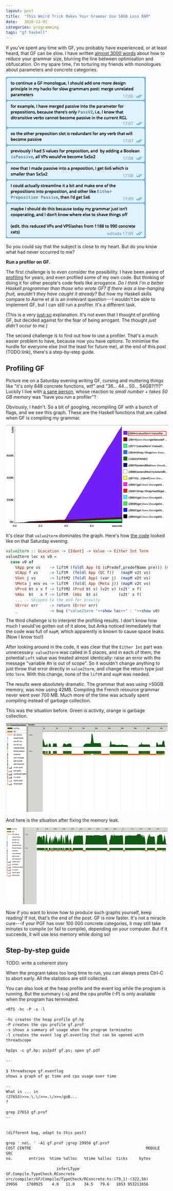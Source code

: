 ```yaml
---
layout: post
title:  "This Weird Trick Makes Your Grammar Use 50GB Less RAM"
date:   2020-12-01
categories: programming
tags: "gf haskell"
---
```


If you've spent any time with GF, you probably have experienced, or at least heard, that GF can be slow. I have written [almost 3000 words](https://inariksit.github.io/gf/2018/09/22/grammar-blowup.html) about how to reduce your grammar size, blurring the line between optimisation and obfuscation. On my spare time, I'm torturing my friends with monologues about parameters and concrete categories.

![gfMonologue](https://github.com/inariksit/inariksit.github.io/blob/master/images/gf-monologue.png "Screenshot showing a series of messages about optimising a GF grammar. That's just a third of the actual monologue.")

So you could say that the subject is close to my heart. But do you know what had never occurred to me?

**Run a profiler on GF.**

The first challenge is to even consider the possibility. I have been aware of [profiling](http://dev.stephendiehl.com/hask/#rts-profiling) for years, and even profiled some of my own code. But thinking of doing it for other people's code feels like arrogance. _Do I think I'm a better Haskell programmer than those who wrote GF? If there was a low-hanging fruit, wouldn't they have caught it already?_ But how my Haskell skills compare to Aarne et al is an irrelevant question---I wouldn't be able to implement GF, but I can still run a profiler. It's a different task.

(This is a very [just-so](https://en.wikipedia.org/wiki/Just-so_story) explanation. It's not even that I thought of profiling GF, but decided against for the fear of being arrogant. The thought _just didn't occur to me._)

The second challenge is to find out how to use a profiler. That's a much easier problem to have, because now you have options. To minimise the hurdle for everyone else (not the least for future me), at the end of this post (TODO:link), there's a step-by-step guide.

## Profiling GF

 <!--. My grammar compiles in 30 seconds and uses a couple of GB RAM. Then I add one function, which -->
Picture me on a Saturday evening writing GF, cursing and muttering things like "it's only 648 concrete functions, wtf" and "36… 44… 50… 54GB?!?!?" Luckily I live with [a sane person](https://github.com/anka-213), whose reaction to _small number_ + _takes 50 GB memory_ was "have you run a profiler"?

Obviously, I hadn't. So a bit of googling, recompiling GF with a bunch of flags, and we see this graph. These are the Haskell functions that are called when GF is compiling my grammar.

![gfProfiling](https://github.com/inariksit/inariksit.github.io/blob/master/images/gf-profiling-before.png "Graph of profiling GF. The function value2term takes the most resources.")

It's clear that `value2term` dominates the graph. Here's how [the code](https://github.com/GrammaticalFramework/gf-core/blob/37c63a0c22ccc73e60222335263c702873b6af2c/src/compiler/GF/Compile/Compute/ConcreteNew.hs#L499-L531) looked like on that Saturday evening.

```haskell
value2term :: GLocation -> [Ident] -> Value -> Either Int Term
value2term loc xs v0 =
  case v0 of
    VApp pre vs    -> liftM (foldl App (Q (cPredef,predefName pre))) (mapM v2t vs)
    VCApp f vs     -> liftM  (foldl App (QC f))   (mapM v2t vs)
    VGen j vs      -> liftM2 (foldl App) (var j)  (mapM v2t vs)
    VMeta j env vs -> liftM  (foldl App (Meta j)) (mapM v2t vs)
    VProd bt v x f -> liftM2 (Prod bt x) (v2t v) (v2t' x f)
    VAbs  bt   x f -> liftM  (Abs  bt x)         (v2t' x f)
    ... -- Skipped to the end for brevity
    VError err     -> return (Error err)
    _              -> bug ("value2term "++show loc++" : "++show v0)

```

The third challenge is to interpret the profiling results. I don't know how much I would've gotten out of it alone, but Anka noticed immediately that the code was full of `mapM`, which apparently is known to cause space leaks. (Now I know too!)

After looking around in the code, it was clear that the `Either Int` part was unnecessary. `value2term` was called in 5 places, and in each of them, the potential `Left` value was treated almost identically: raise an error with the message "variable #n is out of scope". So it wouldn't change anything to just throw that error directly in `value2term`, and change the return type just into `Term`. With this change, none of the `liftM` and `mapM` was needed.

The results were absolutely dramatic. The grammar that was using >50GB memory, was now using 42MB. Compiling the French resource grammar never went over 700 MB. Much more of the time was actually spent compiling instead of garbage collection.

This was the situation before. Green is activity, orange is garbage collection.

![gfResourcesBefore](https://github.com/inariksit/inariksit.github.io/blob/master/images/gf-graph-before.png "Graph showing the activity during GF compilation, before fixing the memory leak. Bursts of activity between long stretches of garbage collection.")

And here is the situation after fixing the memory leak.

![gfResourcesAfter](https://github.com/inariksit/inariksit.github.io/blob/master/images/gf-graph-after.png "Graph showing the activity during GF compilation, after fixing the memory leak. Short periods of GC in between active work.")

Now if you want to know how to produce such graphs yourself, keep reading! If not, that's the end of the post. GF is now faster. It's not a miracle cure---if your PGF has over 100 000 concrete categories, it may still take minutes to compile (or fail to compile), depending on your computer. But if it succeeds, it will use less memory while doing so!

## Step-by-step guide

TODO: write a coherent story

When the program takes too long time to run, you can always press Ctrl-C to abort early. All the statistics are still collected.

You can also look at the heap profile and the event log while the program is running. But the summary (-s) and the cpu profile (-P) is only available when the program has terminated.


```
+RTS -hc -P -s -l

-hc creates the heap profile gf.hp
-P creates the cpu profile gf.prof
-s shows a summary of usage when the program terminates
-l creates the event log gf.eventlog that can be opened with threadscope

hp2ps -c gf.hp; ps2pdf gf.ps; open gf.pdf

--

$ threadscope gf.eventlog
shows a graph of gc time and cpu usage over time

--
What is ... in
(27653)>>=.\.\/>>=.\/>>=/goB...
?

grep 27653 gf.prof
--


(different bug, adapt to this post)

grep ' no\. ' -A1 gf.prof ;grep 29956 gf.prof
COST CENTRE                                                  MODULE                         SRC                                                                                          no.       entries  %time %alloc   %time %alloc  ticks     bytes

                      inferLType                             GF.Compile.TypeCheck.RConcrete src/compiler/GF/Compile/TypeCheck/RConcrete.hs:(79,1)-(322,56)                               29956    1780925    4.0   11.0    34.5   79.6   1053 953211656
```
